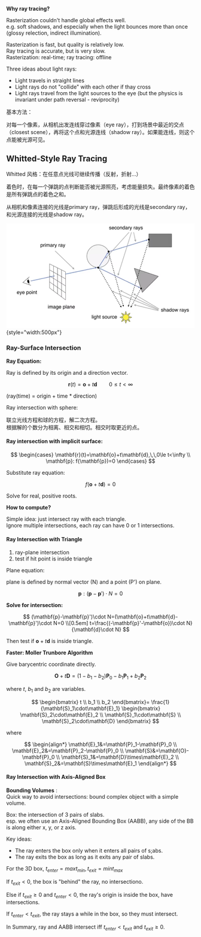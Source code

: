 **Why ray tracing?**

Rasterization couldn't handle global effects well.  
e.g. soft shadows, and especially when the light bounces more than once (glossy relection, indirect illumination).

Rasterization is fast, but quality is relatively low.  
Ray tracing is accurate, but is very slow.  
Rasterization: real-time; ray tracing: offline

Three ideas about light rays:

- Light travels in straight lines
- Light rays do not "collide" with each other if thay cross
- Light rays travel from the light sources to the eye (but the physics is invariant under path reversal - reviprocity)

基本方法：

对每一个像素，从相机出发连线穿过像素（eye ray），打到场景中最近的交点（closest scene），再将这个点和光源连线（shadow ray）。如果能连线，则这个点能被光源可见。

## Whitted-Style Ray Tracing

Whitted 风格：在任意点光线可继续传播（反射，折射...）

着色时，在每一个弹跳的点判断能否被光源照亮，考虑能量损失。最终像素的着色是所有弹跳点的着色之和。

从相机和像素连接的光线是primary ray，弹跳后形成的光线是secondary ray，和光源连接的光线是shadow ray。

![Whitted](../resources/Whitted.png){style="width:500px"}

### Ray-Surface Intersection

**Ray Equation:**

Ray is defined by its origin and a direction vector.

$$\mathbf{r}(t)=\mathbf{o}+t\mathbf{d}\qquad 0\le t<\infty$$

(ray(time) = origin + time * direction)

Ray intersection with sphere:

联立光线方程和球的方程，解二次方程。   
根据解的个数分为相离、相交和相切。相交时取更近的点。

#### Ray intersection with implicit surface:

$$
\begin{cases}
    \mathbf{r}(t)=\mathbf{o}+t\mathbf{d},\,\,0\le t<\infty \\
    \mathbf{p}: f(\mathbf{p})=0
\end{cases}
$$

Substitute ray equation:

$$f(\mathbf{o}+t\mathbf{d})=0$$

Solve for real, positive roots.

**How to compute?**

Simple idea: just intersect ray with each triangle.  
Ignore multiple intersections, each ray can have 0 or 1 intersections.

#### Ray Intersection with Triangle

1. ray-plane intersection  
2. test if hit point is inside triangle

Plane equation: 

plane is defined by normal vector (N) and a  point (P') on plane.

$$\mathbf{p}:(\mathbf{p}-\mathbf{p}')\cdot N=0$$

**Solve for intersection:**

$$
(\mathbf{p}-\mathbf{p}')\cdot N=(\mathbf{o}+t\mathbf{d}-\mathbf{p}')\cdot N=0 \\[0.5em]
t=\frac{(-\mathbf{p}'-\mathbf{o})\cdot N}{\mathbf{d}\cdot N}
$$

Then test if $\mathbf{o}+t\mathbf{d}$ is inside triangle.

**Faster: Moller Trunbore Algorithm**

Give barycentric coordinate directly.

$$\mathbf{O}+t\mathbf{D}=(1-b_1-b_2)\mathbf{P}_0-b_1\mathbf{P}_1+b_2\mathbf{P}_2$$

where $t$, $b_1$ and $b_2$ are variables.

$$
\begin{bmatrix}
t \\ b_1 \\ b_2
\end{bmatrix}=
\frac{1}{\mathbf{S}_1\cdot\mathbf{E}_1}
\begin{bmatrix}
\mathbf{S}_2\cdot\mathbf{E}_2 \\
\mathbf{S}_1\cdot\mathbf{S} \\
\mathbf{S}_2\cdot\mathbf{D}
\end{bmatrix}
$$

where

$$
\begin{align*}
\mathbf{E}_1&=\mathbf{P}_1-\mathbf{P}_0 \\
\mathbf{E}_2&=\mathbf{P}_2-\mathbf{P}_0 \\
\mathbf{S}&=\mathbf{O}-\mathbf{P}_0 \\
\mathbf{S}_1&=\mathbf{D}\times\mathbf{E}_2 \\
\mathbf{S}_2&=\mathbf{S}\times\mathbf{E}_1
\end{align*}
$$

#### Ray Intersection with Axis-Aligned Box
**Bounding Volumes** :  
Quick way to avoid intersections: bound complex object with a simple volume.

Box: the intersection of 3 pairs of slabs.  
esp. we often use an Axis-Aligned Bounding Box (AABB), any side of the BB is along either x, y, or z axis.

Key ideas:

- The ray enters the box only when it enters all pairs of s;abs.  
- The ray exits the box as long as it exits any pair of slabs.

For the 3D box, $t_{enter}=max{t_{min}}, t_{exit}=min{t_{max}}$

If $t_{exit}<0$, the box is "behind" the ray, no intersectiono.

Else if $t_{exit}\ge 0$ and $t_{enter}<0$, the ray's origin is inside the box, have intersections.

If $t_{enter}<t_{exit}$, the ray stays a while in the box, so they must intersect.

In Summary, ray and AABB intersect iff $t_{enter}<t_{exit}$ and $t_{exit} \ge 0$.

